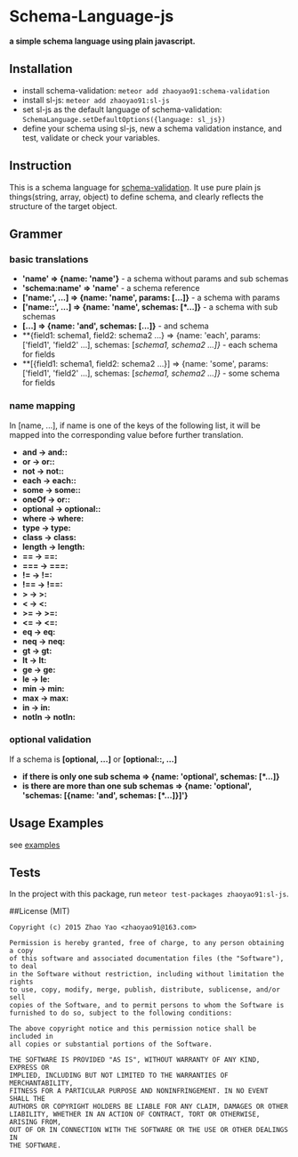# Schema-Language-js
**a simple schema language using plain javascript.**

## Installation
- install schema-validation: `meteor add zhaoyao91:schema-validation`
- install sl-js: `meteor add zhaoyao91:sl-js`
- set sl-js as the default language of schema-validation: `SchemaLanguage.setDefaultOptions({language: sl_js})`
- define your schema using sl-js,  new a schema validation instance, and test, validate or check your variables. 

## Instruction
This is a schema language for [schema-validation](https://github.com/zhaoyao91/meteor-schema-validation#schema-language). It use pure plain js things(string, array, object) to define schema, and clearly reflects the structure of the target object.

## Grammer
### basic translations
- **'name' => {name: 'name'}** - a schema without params and sub schemas
- **'schema:name' => 'name'** - a schema reference
- **['name:', ...] => {name: 'name', params: [...]}** - a schema with params
- **['name::', ...] => {name: 'name', schemas: [*...]}** - a schema with sub schemas
- **[...] => {name: 'and', schemas: [...]}** - and schema
- **{field1: schema1, field2: schema2 ...} => {name: 'each', params: ['field1', 'field2' ...], schemas: [*schema1, *schema2 ...]}** - each schema for fields
- **[{field1: schema1, field2: schema2 ...}] => {name: 'some', params: ['field1', 'field2' ...], schemas: [*schema1, *schema2 ...]}** - some schema for fields

### name mapping
In [name, ...], if name is one of the keys of the following list, it will be mapped into the corresponding value before further translation.
- **and -> and::**
- **or -> or::**
- **not -> not::**
- **each -> each::**
- **some -> some::**
- **oneOf -> or::**
- **optional -> optional::**
- **where -> where:**
- **type -> type:**
- **class -> class:**
- **length -> length:**
- **== -> ==:**
- **=== -> ===:**
- **!= -> !=:**
- **!== -> !==:**
- **> -> >:**
- **< -> <:**
- **>= -> >=:**
- **<= -> <=:**
- **eq -> eq:**
- **neq -> neq:**
- **gt -> gt:**
- **lt -> lt:**
- **ge -> ge:**
- **le -> le:**
- **min -> min:**
- **max -> max:**
- **in -> in:**
- **notIn -> notIn:**

### optional validation
If a schema is **[optional, ...]** or **[optional::, ...]**
- **if there is only one sub schema => {name: 'optional', schemas: [*...]}**
- **is there are more than one sub schemas => {name: 'optional', 'schemas: [{name: 'and', schemas: [*...]}]'}**

## Usage Examples
see [examples](https://github.com/zhaoyao91/meteor-schema-language-js/blob/master/docs/Examples.md)

## Tests
In the project with this package, run `meteor test-packages zhaoyao91:sl-js`.

##License (MIT)

    Copyright (c) 2015 Zhao Yao <zhaoyao91@163.com>
    
    Permission is hereby granted, free of charge, to any person obtaining a copy
    of this software and associated documentation files (the "Software"), to deal
    in the Software without restriction, including without limitation the rights
    to use, copy, modify, merge, publish, distribute, sublicense, and/or sell
    copies of the Software, and to permit persons to whom the Software is
    furnished to do so, subject to the following conditions:
    
    The above copyright notice and this permission notice shall be included in
    all copies or substantial portions of the Software.
    
    THE SOFTWARE IS PROVIDED "AS IS", WITHOUT WARRANTY OF ANY KIND, EXPRESS OR
    IMPLIED, INCLUDING BUT NOT LIMITED TO THE WARRANTIES OF MERCHANTABILITY,
    FITNESS FOR A PARTICULAR PURPOSE AND NONINFRINGEMENT. IN NO EVENT SHALL THE
    AUTHORS OR COPYRIGHT HOLDERS BE LIABLE FOR ANY CLAIM, DAMAGES OR OTHER
    LIABILITY, WHETHER IN AN ACTION OF CONTRACT, TORT OR OTHERWISE, ARISING FROM,
    OUT OF OR IN CONNECTION WITH THE SOFTWARE OR THE USE OR OTHER DEALINGS IN
    THE SOFTWARE.